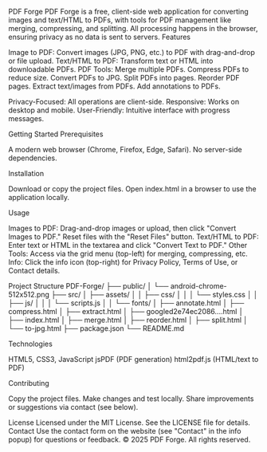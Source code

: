 PDF Forge
PDF Forge is a free, client-side web application for converting images and text/HTML to PDFs, with tools for PDF management like merging, compressing, and splitting. All processing happens in the browser, ensuring privacy as no data is sent to servers.
Features

Image to PDF: Convert images (JPG, PNG, etc.) to PDF with drag-and-drop or file upload.
Text/HTML to PDF: Transform text or HTML into downloadable PDFs.
PDF Tools:
Merge multiple PDFs.
Compress PDFs to reduce size.
Convert PDFs to JPG.
Split PDFs into pages.
Reorder PDF pages.
Extract text/images from PDFs.
Add annotations to PDFs.


Privacy-Focused: All operations are client-side.
Responsive: Works on desktop and mobile.
User-Friendly: Intuitive interface with progress messages.

Getting Started
Prerequisites

A modern web browser (Chrome, Firefox, Edge, Safari).
No server-side dependencies.

Installation

Download or copy the project files.
Open index.html in a browser to use the application locally.

Usage

Images to PDF: Drag-and-drop images or upload, then click "Convert Images to PDF." Reset files with the "Reset Files" button.
Text/HTML to PDF: Enter text or HTML in the textarea and click "Convert Text to PDF."
Other Tools: Access via the grid menu (top-left) for merging, compressing, etc.
Info: Click the info icon (top-right) for Privacy Policy, Terms of Use, or Contact details.

Project Structure
PDF-Forge/
├── public/
│   └── android-chrome-512x512.png
├── src/
│   ├── assets/
│   │   ├── css/
│   │   │   └── styles.css
│   │   ├── js/
│   │   │   └── scripts.js
│   │   └── fonts/
│   ├── annotate.html
│   ├── compress.html
│   ├── extract.html
│   ├── googled2e74ec2086....html
│   ├── index.html
│   ├── merge.html
│   ├── reorder.html
│   ├── split.html
│   └── to-jpg.html
├── package.json
└── README.md

Technologies

HTML5, CSS3, JavaScript
jsPDF (PDF generation)
html2pdf.js (HTML/text to PDF)

Contributing

Copy the project files.
Make changes and test locally.
Share improvements or suggestions via contact (see below).

License
Licensed under the MIT License. See the LICENSE file for details.
Contact
Use the contact form on the website (see "Contact" in the info popup) for questions or feedback.
© 2025 PDF Forge. All rights reserved.
